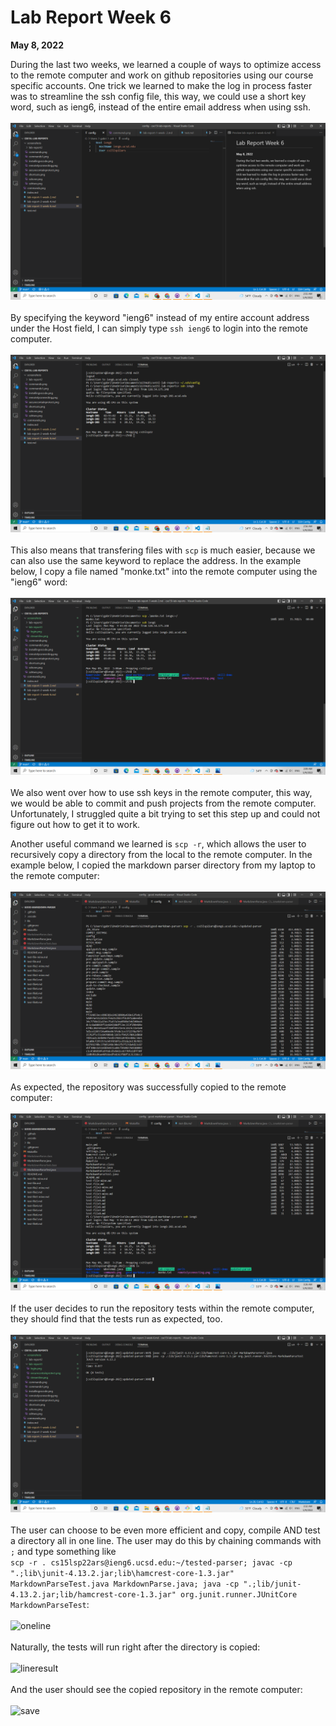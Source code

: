# Lab Report Week 6
**May 8, 2022**


During the last two weeks, we learned a couple of ways to optimize access to the remote computer and work on github repositories using our course specific accounts. One trick we learned to make the log in process faster was to streamline the ssh config file, this way, we could use a short key word, such as ieng6, instead of the entire email address when using ssh.
<br>
<br>
![streamline](./screenshots/lab-report3/streamline.png)
<br>
<br>
By specifying the keyword "ieng6" instead of my entire account address under the Host field, I can simply type `ssh ieng6` to login into the remote computer.
<br>
<br>
![login](./screenshots/lab-report3/login.png)
<br>
<br>
This also means that transfering files with `scp` is much easier, because we can also use the same keyword to replace the address. In the example below, I copy a file named "monke.txt" into the remote computer using the "ieng6" word:
<br>
<br>
![secure](./screenshots/lab-report3/securecontainprotect.png)
<br>
<br>
We also went over how to use ssh keys in the remote computer, this way, we would be able to commit and push projects from the remote computer. Unfortunately, I struggled quite a bit trying to set this step up and could not figure out how to get it to work.

Another useful command we learned is `scp -r`, which allows the user to recursively copy a directory from the local to the remote computer. In the example below, I copied the markdown parser directory from my laptop to the remote computer:
<br>
<br>
![copy](./screenshots/lab-report3/recursivecopy.png)
<br>
<br>
As expected, the repository was successfully copied to the remote computer:
<br>
<br>
![result](./screenshots/lab-report3/recursiveresult.png)
<br>
<br>
If the user decides to run the repository tests within the remote computer, they should find that the tests run as expected, too. 
<br>
<br>
![test](./screenshots/lab-report3/testing.png)
<br>
<br>
The user can choose to be even more efficient and copy, compile AND test a directory all in one line. The user may do this by chaining commands with `;` and type something like<br> 
```scp -r . cs15lsp22ars@ieng6.ucsd.edu:~/tested-parser; javac -cp ".;lib\junit-4.13.2.jar;lib\hamcrest-core-1.3.jar" MarkdownParseTest.java MarkdownParse.java; java -cp ".;lib/junit-4.13.2.jar;lib/hamcrest-core-1.3.jar" org.junit.runner.JUnitCore MarkdownParseTest```:
<br>
<br>
![oneline](./screenshots/lab-report3/oneline.png)
<br>
<br>
Naturally, the tests will run right after the directory is copied:
<br>
<br>
![lineresult](./screenshots/lab-report3/onelinetestresult.png)
<br>
<br>
And the user should see the copied repository in the remote computer:
<br>
<br>
![save](./screenshots/lab-report3/onelinesave.png)